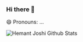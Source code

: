 ### Hi there 👋

😄 Pronouns: ...


![Hemant Joshi Github Stats](https://github-readme-stats.vercel.app/api?username=kylesliu&show_icons=true&title_color=fff&icon_color=79ff97&text_color=9f9f9f&bg_color=151515&hide=["contribs"])


<!--
**kylesliu/kylesliu** is a ✨ _special_ ✨ repository because its `README.md` (this file) appears on your GitHub profile.

Here are some ideas to get you started:

- 🔭 I’m currently working on ...
- 🌱 I’m currently learning ...
- 👯 I’m looking to collaborate on ...
- 🤔 I’m looking for help with ...
- 💬 Ask me about ...
- 📫 How to reach me: ...
- 😄 Pronouns: ...
- ⚡ Fun fact: ...
-->
